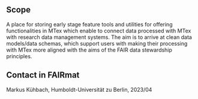## Scope
A place for storing early stage feature tools and utilities for offering functionalities
in MTex which enable to connect data processed with MTex with research data management
systems. The aim is to arrive at clean data models/data schemas, which support users
with making their processing with MTex more aligned with the aims of the FAIR
data stewardship principles.

## Contact in FAIRmat
Markus Kühbach, Humboldt-Universität zu Berlin, 2023/04
